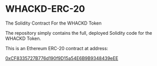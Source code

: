 # WHACKD-ERC-20
The Solidity Contract For the WHACKD Token

The repository simply contains the full, deployed Solidity code for the WHACKD Token.

This is an Ethereum ERC-20 contract at address:

[0xCF8335727B776d190f9D15a54E6B9B9348439eEE](https://etherscan.io/address/0xcf8335727b776d190f9d15a54e6b9b9348439eee)
